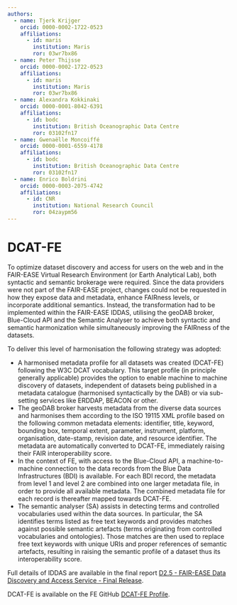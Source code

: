 ```yaml
---
authors:
  - name: Tjerk Krijger
    orcid: 0000-0002-1722-0523
    affiliations:
      - id: maris
        institution: Maris
        ror: 03wr7bx86
  - name: Peter Thijsse
    orcid: 0000-0002-1722-0523
    affiliations:
      - id: maris
        institution: Maris
        ror: 03wr7bx86
  - name: Alexandra Kokkinaki
    orcid: 0000-0001-8042-6391
    affiliations:
      - id: bodc
        institution: British Oceanographic Data Centre
        ror: 03102fn17
  - name: Gwenaëlle Moncoiffé
    orcid: 0000-0001-6559-4178
    affiliations:
      - id: bodc
        institution: British Oceanographic Data Centre
        ror: 03102fn17
  - name: Enrico Boldrini
    orcid: 0000-0003-2075-4742
    affiliations:
      - id: CNR
        institution: National Research Council
        ror: 04zaypm56
---
```


# DCAT-FE
To optimize dataset discovery and access for users on the web and in the FAIR-EASE Virtual Research Environment (or Earth Analytical Lab), both syntactic and semantic brokerage were required. Since the data providers were not part of the FAIR-EASE project, changes could not be requested in how they expose data and metadata, enhance FAIRness levels, or incorporate additional semantics. Instead, the transformation had to be implemented within the FAIR-EASE IDDAS, utilising the geoDAB broker, Blue-Cloud API and the Semantic Analyser to achieve both syntactic and semantic harmonization while simultaneously improving the FAIRness of the datasets.

To deliver this level of harmonisation the following strategy was adopted:
- A harmonised metadata profile for all datasets was created (DCAT-FE) following the W3C DCAT vocabulary. This target profile (in principle generally applicable) provides the option to enable machine to machine discovery of datasets, independent of datasets being published in a metadata catalogue (harmonised syntactically by the DAB) or via sub-setting services like ERDDAP, BEACON or other. 
- The geoDAB broker harvests metadata from the diverse data sources and harmonises them according to the ISO 19115 XML profile based on the following common metadata elements: identifier, title, keyword, bounding box, temporal extent, parameter, instrument, platform, organisation, date-stamp, revision date, and resource identifier. The metadata are automatically converted to DCAT-FE, immediately raising their FAIR interoperability score.
- In the context of FE, with access to the Blue-Cloud API, a machine-to-machine connection to the data records from the Blue Data Infrastructures (BDI) is available. For each BDI record, the metadata from level 1 and level 2 are combined into one larger metadata file, in order to provide all available metadata. The combined metadata file for each record is thereafter mapped towards DCAT-FE.
- The semantic analyser (SA) assists in detecting terms and controlled vocabularies used within the data sources. In particular, the SA identifies terms listed as free text keywords and provides matches against possible semantic artefacts (terms originating from controlled vocabularies and ontologies). Those matches are then used to replace free text keywords with unique URIs and proper references of semantic artefacts, resulting in raising the semantic profile of a dataset thus its interoperability score.

Full details of IDDAS are available in the final report [D2.5 - FAIR-EASE Data Discovery and Access Service - Final Release](<https://doi.org/10.5281/zenodo.15836888>).

DCAT-FE is available on the FE GitHub [DCAT-FE Profile](<https://github.com/fair-ease/asset-standards/blob/main/DCAT-AP/dataset-example.ttl>). 